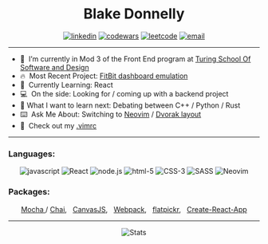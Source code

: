 <div align="center">
  <h1>Blake Donnelly</h1>
  <a href="https://www.linkedin.com/in/blake-donnelly/"><img alt="linkedin"  src="https://img.shields.io/badge/-LinkedIn-black.svg?style=for-the-badge&logo=linkedin&colorB=1C5D99"/></a>
  <a href="https://www.codewars.com/users/blakedonn"><img alt="codewars" src="https://img.shields.io/badge/-Codewars-b1361e.svg?style=for-the-badge&logo=codewars&colorB=b1361e" /></a>
  <a href="https://leetcode.com/dunadine/"><img alt="leetcode" src="https://img.shields.io/badge/-LeetCode-black.svg?style=for-the-badge&logo=leetcode&colorB=000000" /></a>
  <a href="mailto:youremailaddress"><img alt="email" src="https://img.shields.io/badge/-Email-f2c236.svg?style=for-the-badge&logo=google&colorB=f2c236" /></a>
</div>
                                                                                                                   
---   

- 🔭&nbsp;  I’m currently in Mod 3 of the Front End program at [Turing School Of Software and Design](https://turing.io/)
- :fire:&nbsp; Most Recent Project: [FitBit dashboard emulation](https://github.com/BlakeDonn/fitlit-starter-kit)
- :book:&nbsp; Currently Learning: React
- :computer:&nbsp; On the side: Looking for / coming up with a backend project
- :thinking: What I want to learn next: Debating between C++ / Python / Rust
- :keyboard:&nbsp;  Ask Me About: Switching to [Neovim](https://neovim.io/) / [Dvorak layout](https://www.dvorak-keyboard.com/) 
- :metal:&nbsp; Check out my [.vimrc](https://github.com/BlakeDonn/dotfiles/blob/master/.vimrc) 

---

### Languages: 

<div align="center">
  <img alt="javascript" src="https://img.shields.io/badge/javascript%20-%23F7DF1E.svg?&style=for-the-badge&logo=javascript&logoColor=%23231123" />
  <img alt="React" src="https://img.shields.io/badge/react%20-%2320232a.svg?&style=for-the-badge&logo=react&logoColor=%2361DAFB" />
  <img alt="node.js" src="https://img.shields.io/badge/node.js%20-%2343853D.svg?&style=for-the-badge&logo=node.js&logoColor=white" />
  <img alt="html-5" src="https://img.shields.io/badge/html5%20-%23E34F26.svg?&style=for-the-badge&logo=html5&logoColor=white" />
  <img alt="CSS-3" src="https://img.shields.io/badge/css3%20-%231572B6.svg?&style=for-the-badge&logo=css3&logoColor=white" />
  <img alt="SASS" src="https://img.shields.io/badge/SASS%20-%23CC6699.svg?&style=for-the-badge&logo=Sass&logoColor=%23EFF7FF" />
  <img alt="Neovim" src="https://img.shields.io/badge/NEOVIM%20-%2343853D.svg?&style=for-the-badge&logo=Neovim&logoColor=%23EFF7FF" />
</div>

### Packages: 
<div align="center">
    <p><a href="https://www.npmjs.com/package/mocha">Mocha </a>/ 
      <a href="https://www.npmjs.com/package/chai">Chai</a>, &nbsp;  
      <a href="https://github.com/BlakeDonn/BlakeDonn/edit/master/README.md">CanvasJS</a>, &nbsp;  
      <a href="https://www.npmjs.com/package/webpack">Webpack</a>, &nbsp;  
      <a href="https://www.npmjs.com/package/flatpickr">flatpickr</a>, &nbsp;  
      <a href="https://github.com/facebook/create-react-app">Create-React-App</a>
  </p>
</div>

---

<div align="center"> 
  <img alt="Stats" src="https://github-readme-stats.vercel.app/api?username=BlakeDonn&count_private=true&show_icons=true&theme=dark"/>
 <div/>


